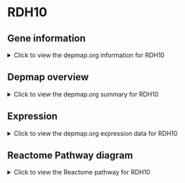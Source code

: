 <h1>RDH10</h1>

<h2>Gene information</h2>
<details>
  <summary>Click to view the depmap.org information for RDH10</summary>
  <p><a href="https://depmap.org/portal/gene/RDH10?tab=about" target="_BLANK">Open page in a new tab...</a></p>
  <iframe src="https://depmap.org/portal/gene/RDH10?tab=about" style="border:none;width:100%;height:800px"></iframe>
</details>

<h2>Depmap overview</h2>
<details>
  <summary>Click to view the depmap.org summary for RDH10</summary>
  <p><a href="https://depmap.org/portal/gene/RDH10?tab=overview" target="_BLANK">Open page in a new tab...</a></p>
  <iframe src="https://depmap.org/portal/gene/RDH10?tab=overview" style="border:none;width:100%;height:800px"></iframe>
</details>

<h2>Expression</h2>
<details>
  <summary>Click to view the depmap.org expression data for RDH10</summary>
  <p><a href="https://depmap.org/portal/gene/RDH10?tab=characterization" target="_BLANK">Open page in a new tab...</a></p>
  <iframe src="https://depmap.org/portal/gene/RDH10?tab=characterization" style="border:none;width:100%;height:800px"></iframe>
</details>



<h2>Reactome Pathway diagram</h2>
<details>
  <summary>Click to view the Reactome pathway for RDH10</summary>
  <p><a href="https://reactome.org/PathwayBrowser/#/R-HSA-5365859" target="_BLANK">Open page in a new tab...</a></p>
  <p>RA biosynthesis pathway</p>
<iframe src="https://reactome.org/PathwayBrowser/#/R-HSA-5365859" style="border:none;width:100%;height:800px"></iframe>
</details>



